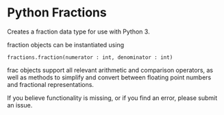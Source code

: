 # Python Fractions

Creates a fraction data type for use with Python 3.

fraction objects can be instantiated using

    fractions.fraction(numerator : int, denominator : int)

frac objects support all relevant arithmetic and comparison operators, as well as methods to simplify and convert between floating point numbers and fractional representations.

If you believe functionality is missing, or if you find an error, please submit an issue.
